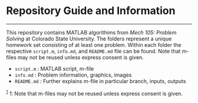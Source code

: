 # Repository Guide and Information
---
This repository contains MATLAB algorithims from *Mech 105: Problem Solving* at Colorado State University. The folders represent a unique homework set consisting of at least one problem. Within each folder the respective `script.m`, `info.md`, and `README.md` file can be found. Note that m-files may not be reused unless express consent is given.

- `script.m` : MATLAB script, m-file
- `info.md` : Problem information, graphics, images
- `README.md` : Further explains m-file in particular branch, inputs, outputs    

<sup>[1](#footnoteUno)</sup>
<a name = "footnoteUno">1</a>: Note that m-files may not be reused unless express consent is given.  
